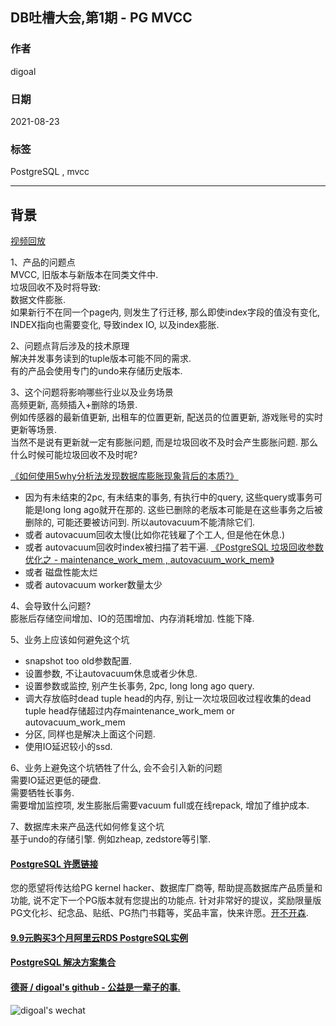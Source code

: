## DB吐槽大会,第1期 - PG MVCC       
        
### 作者        
digoal        
        
### 日期        
2021-08-23        
        
### 标签        
PostgreSQL , mvcc         
        
----        
        
## 背景        
[视频回放](https://www.bilibili.com/video/BV1Rv411N7Lt/)  
  
1、产品的问题点    
MVCC, 旧版本与新版本在同类文件中.   
垃圾回收不及时将导致:   
数据文件膨胀.  
如果新行不在同一个page内, 则发生了行迁移, 那么即使index字段的值没有变化, INDEX指向也需要变化, 导致index IO, 以及index膨胀.  
    
2、问题点背后涉及的技术原理    
解决并发事务读到的tuple版本可能不同的需求.   
有的产品会使用专门的undo来存储历史版本.   
    
3、这个问题将影响哪些行业以及业务场景    
高频更新, 高频插入+删除的场景.  
例如传感器的最新值更新, 出租车的位置更新, 配送员的位置更新, 游戏账号的实时更新等场景.   
当然不是说有更新就一定有膨胀问题, 而是垃圾回收不及时会产生膨胀问题. 那么什么时候可能垃圾回收不及时呢?  
  
[《如何使用5why分析法发现数据库膨胀现象背后的本质?》](../202108/20210818_01.md)    
- 因为有未结束的2pc, 有未结束的事务, 有执行中的query, 这些query或事务可能是long long ago就开在那的. 这些已删除的老版本可能是在这些事务之后被删除的, 可能还要被访问到. 所以autovacuum不能清除它们.    
- 或者 autovacuum回收太慢(比如你花钱雇了个工人, 但是他在休息.)    
- 或者 autovacuum回收时index被扫描了若干遍. [《PostgreSQL 垃圾回收参数优化之 - maintenance_work_mem , autovacuum_work_mem》](../201902/20190226_01.md)      
- 或者 磁盘性能太烂  
- 或者 autovacuum worker数量太少  
  
4、会导致什么问题?   
膨胀后存储空间增加、IO的范围增加、内存消耗增加. 性能下降.   
    
5、业务上应该如何避免这个坑    
- snapshot too old参数配置.     
- 设置参数, 不让autovacuum休息或者少休息.    
- 设置参数或监控, 别产生长事务, 2pc, long long ago query.     
- 调大存放临时dead tuple head的内存, 别让一次垃圾回收过程收集的dead tuple head存储超过内存maintenance_work_mem or autovacuum_work_mem    
- 分区, 同样也是解决上面这个问题.  
- 使用IO延迟较小的ssd.     
    
6、业务上避免这个坑牺牲了什么, 会不会引入新的问题    
需要IO延迟更低的硬盘.  
需要牺牲长事务.  
需要增加监控项, 发生膨胀后需要vacuum full或在线repack, 增加了维护成本.  
  
7、数据库未来产品迭代如何修复这个坑    
基于undo的存储引擎. 例如zheap, zedstore等引擎.   
      
        
  
#### [PostgreSQL 许愿链接](https://github.com/digoal/blog/issues/76 "269ac3d1c492e938c0191101c7238216")
您的愿望将传达给PG kernel hacker、数据库厂商等, 帮助提高数据库产品质量和功能, 说不定下一个PG版本就有您提出的功能点. 针对非常好的提议，奖励限量版PG文化衫、纪念品、贴纸、PG热门书籍等，奖品丰富，快来许愿。[开不开森](https://github.com/digoal/blog/issues/76 "269ac3d1c492e938c0191101c7238216").  
  
  
#### [9.9元购买3个月阿里云RDS PostgreSQL实例](https://www.aliyun.com/database/postgresqlactivity "57258f76c37864c6e6d23383d05714ea")
  
  
#### [PostgreSQL 解决方案集合](https://yq.aliyun.com/topic/118 "40cff096e9ed7122c512b35d8561d9c8")
  
  
#### [德哥 / digoal's github - 公益是一辈子的事.](https://github.com/digoal/blog/blob/master/README.md "22709685feb7cab07d30f30387f0a9ae")
  
  
![digoal's wechat](../pic/digoal_weixin.jpg "f7ad92eeba24523fd47a6e1a0e691b59")
  
